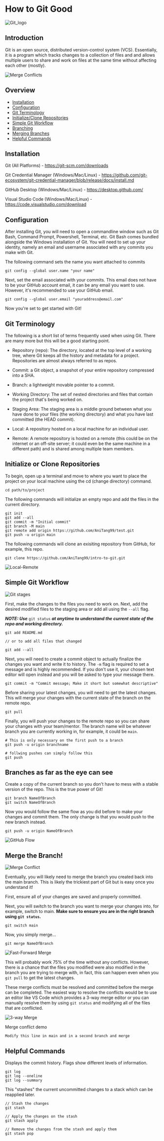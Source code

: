 # How to Git Good

![Git_logo](/assets/git-gud.jpg)

## Introduction

Git is an open source, distributed version-control system (VCS). Essentially, it is a program which tracks changes to a collection of files and and allows multiple users to share and work on files at the same time without affecting each other (mostly).

![Merge Conflicts](/assets/git-commands-copy.webp)

## Overview

-   [Installation](#installation)
-   [Configuration](#configuration)
-   [Git Terminology](#git-terminology)
-   [Initialize/Clone Repositories](#initialize-or-clone-repositories)
-   [Simple Git Workflow](#simple-git-workflow)
-   [Branching](#branches-as-far-as-the-eye-can-see)
-   [Merging Branches](#merge-the-branch)
-   [Helpful Commands](#helpful-commands)

## Installation

Git (All Platforms) - https://git-scm.com/downloads

Git Credential Manager (Windows/Mac/Linux) - https://github.com/git-ecosystem/git-credential-manager/blob/release/docs/install.md

GitHub Desktop (Windows/Mac/Linux) - https://desktop.github.com/

Visual Studio Code (Windows/Mac/Linux) - https://code.visualstudio.com/download

## Configuration

After installing Git, you will need to open a commandline window such as Git Bash, Command Prompt, Powershell, Terminal, etc. Git Bash comes bundled alongside the Windows installation of Git. You will need to set up your identity, namely an email and username associated with any commits you make with Git.

The following command sets the name you want attached to commits

```
git config --global user.name "your name"
```

Next, set the email associated with your commits. This email does not have to be your GitHub account email, it can be any email you want to use. However, it's recommended to use your GitHub email.

```
git config --global user.email "youraddress@email.com"
```

Now you're set to get started with Git!

## Git Terminology

The following is a short list of terms frequently used when using Git. There are many more but this will be a good starting point.

-   Repository (repo): The directory, located at the top level of a working tree, where Git keeps all the history and metadata for a project. Repositories are almost always referred to as repos.

-   Commit: a Git object, a snapshot of your entire repository compressed into a SHA.

-   Branch: a lightweight movable pointer to a commit.

-   Working Directory: The set of nested directories and files that contain the project that's being worked on.

-   Staging Area: The staging area is a middle ground between what you have done to your files (the working directory) and what you have last committed (the HEAD commit).

-   Local: A repository hosted on a local machine for an individual user.

-   Remote: A remote repository is hosted on a remote (this could be on the internet or an off-site server; it could even be the same machine in a different path) and is shared among multiple team members.

## Initialize or Clone Repositories

To begin, open up a terminal and move to where you want to place the project on your local machine using the cd (change directory) command.

```
cd path/to/project
```

The following commands will initialize an empty repo and add the files in the current directory.

```
git init
git add --all
git commit -m "Initial commit"
git branch -M main
git remote add origin https://github.com/AniTang99/test.git
git push -u origin main
```

The following commands will clone an exisiting repository from GitHub, for example, this repo.

```
git clone https://github.com/AniTang99/intro-to-git.git
```

![Local-Remote](/assets/local-remote.png)

## Simple Git Workflow

![Git stages](/assets/git_stages.png)

First, make the changes to the files you need to work on. Next, add the desired modified files to the staging area or add all using the `--all` flag.

**_NOTE: Use_** `git status` **_at anytime to understand the current state of the repo and working directory._**

```
git add README.md

// or to add all files that changed

git add --all
```

Next, you will need to create a commit object to actually finalize the changes you want and write it to history. The `-m` flag is required to set a message and is highly recommended. If you don't use it, your chosen text editor will open instead and you will be asked to type your message there.

```
git commit -m "Commit message; Make it short but somewhat descriptive"
```

Before sharing your latest changes, you will need to get the latest changes. This will merge your changes with the current state of the branch on the remote repo.

```
git pull
```

Finally, you will push your changes to the remote repo so you can share your changes with your team/mentor. The branch name will be whatever branch you are currently working in, for example, it could be `main`.

```
# This is only necessary on the first push to a branch
git push -u origin branchname

# follwing pushes can simply follow this
git push
```

## Branches as far as the eye can see

Create a copy of the current branch so you don't have to mess with a stable version of the repo. This is the true power of Git!

```
git branch NameOfBranch
git switch NameOfBranch
```

Now you would follow the same flow as you did before to make your changes and commit them. The only change is that you would push to the new branch instead.

```
git push -u origin NameOfBranch
```

![GitHub Flow](/assets/github-flow.png)

## Merge the Branch!

![Merge Conflict](/assets/winter-is-coming-brace-yourself-merge-conflicts-are-coming.webp)

Eventually, you will likely need to merge the branch you created back into the main branch. This is likely the trickiest part of Git but is easy once you understand it!

First, ensure all of your changes are saved and properly committed.

Next, you will switch to the branch you want to merge your changes into, for example, switch to main. **Make sure to ensure you are in the right branch using `git status`.**

```
git switch main
```

Now, you simply merge...

```
git merge NameOfBranch
```

![Fast-Forward Merge](/assets/03-04%20Fast%20forward%20merge.svg)

This will probably work 75% of the time without any conflicts. However, there is a chance that the files you modified were also modified in the branch you are trying to merge with, in fact, this can happen even when you `git pull` to get the latest changes.

These merge conflicts must be resolved and committed before the merge can be completed. The easiest way to resolve the conflicts would be to use an editor like VS Code which provides a 3-way merge editor or you can manually resolve them by using `git status` and modifying all of the files that are conflicted.

![3-way Merge](/assets/05-06%20Fast%20forward%20merge.svg)

Merge conflict demo

```
Modify this line in main and in a second branch and merge
```

## Helpful Commands

Displays the commit history. Flags show different levels of information.

```
git log
git log --oneline
git log --summary
```

This "stashes" the current uncommitted changes to a stack which can be reapplied later.

```
// Stash the changes
git stash

// Apply the changes on the stash
git stash apply

// Remove the changes from the stash and apply them
git stash pop
```
